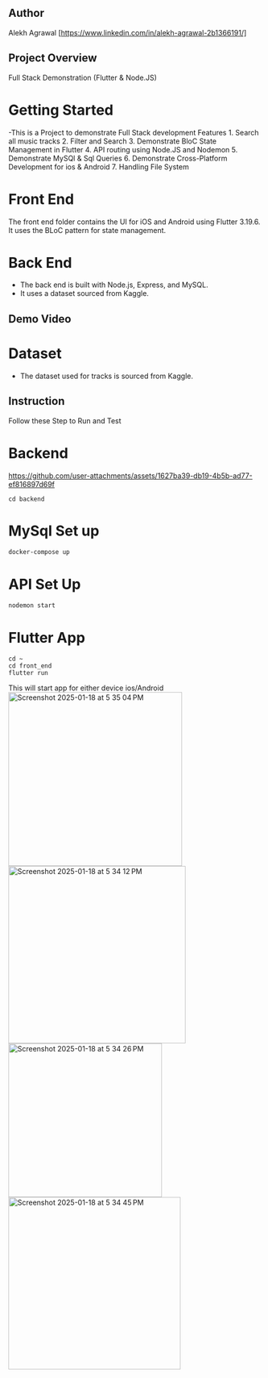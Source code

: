 ## Author
Alekh Agrawal  [https://www.linkedin.com/in/alekh-agrawal-2b1366191/]
## Project Overview
Full Stack Demonstration (Flutter & Node.JS) 

# Getting Started
 -This is a Project to demonstrate Full Stack development
    Features
    1. Search all music tracks
    2. Filter and Search
    3. Demonstrate BloC State Management in Flutter
    4. API routing using Node.JS and Nodemon
    5. Demonstrate MySQl & Sql Queries
    6. Demonstrate Cross-Platform Development for ios & Android
    7. Handling File System


# Front End
The front end folder contains the UI for iOS and Android using Flutter 3.19.6.
It uses the BLoC pattern for state management.

# Back End
- The back end is built with Node.js, Express, and MySQL.
- It uses a dataset sourced from Kaggle.

## Demo Video

# Dataset
- The dataset used for tracks is sourced from Kaggle.

## Instruction
Follow these Step to Run and Test
# Backend

https://github.com/user-attachments/assets/1627ba39-db19-4b5b-ad77-ef816897d69f


    cd backend

# MySql Set up
    docker-compose up

# API Set Up
    nodemon start

# Flutter App
    cd ~ 
    cd front_end
    flutter run
This will start app for either device ios/Android
<img width="345" alt="Screenshot 2025-01-18 at 5 35 04 PM" src="https://github.com/user-attachments/assets/68667749-b0bc-4d66-97a7-42eb12112db3" />
<img width="352" alt="Screenshot 2025-01-18 at 5 34 12 PM" src="https://github.com/user-attachments/assets/1c90cb66-d6e2-48b4-a22a-02fa9e557be1" />
<img width="305" alt="Screenshot 2025-01-18 at 5 34 26 PM" src="https://github.com/user-attachments/assets/63e6e6c0-e595-41c0-8227-cf320fb77ca6" />
<img width="342" alt="Screenshot 2025-01-18 at 5 34 45 PM" src="https://github.com/user-attachments/assets/cd1adbe6-5f54-4f3a-8177-833c566dfce3" />



